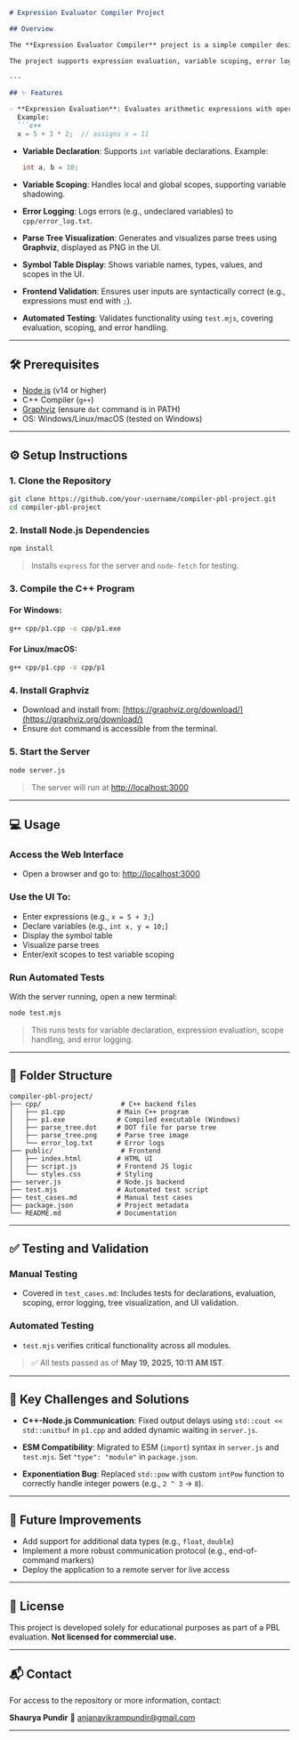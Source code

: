 ````markdown
# Expression Evaluator Compiler Project

## Overview

The **Expression Evaluator Compiler** project is a simple compiler designed to evaluate arithmetic expressions, manage variable declarations, and visualize parse trees. Built as part of a **Project-Based Learning (PBL)** initiative, it integrates a **C++ backend** with a **web-based frontend** using a **Node.js server**, demonstrating core compiler principles, full-stack development, and automated testing.

The project supports expression evaluation, variable scoping, error logging, and parse tree visualization—providing an interactive tool for learning about compilers.

---

## ✨ Features

- **Expression Evaluation**: Evaluates arithmetic expressions with operators `+`, `-`, `*`, `/`, `%`, and `^`.  
  Example:  
  ```c++
  x = 5 + 3 * 2;  // assigns x = 11
````

* **Variable Declaration**: Supports `int` variable declarations.
  Example:

  ```c++
  int a, b = 10;
  ```

* **Variable Scoping**: Handles local and global scopes, supporting variable shadowing.

* **Error Logging**: Logs errors (e.g., undeclared variables) to `cpp/error_log.txt`.

* **Parse Tree Visualization**: Generates and visualizes parse trees using **Graphviz**, displayed as PNG in the UI.

* **Symbol Table Display**: Shows variable names, types, values, and scopes in the UI.

* **Frontend Validation**: Ensures user inputs are syntactically correct (e.g., expressions must end with `;`).

* **Automated Testing**: Validates functionality using `test.mjs`, covering evaluation, scoping, and error handling.

---

## 🛠 Prerequisites

* [Node.js](https://nodejs.org/) (v14 or higher)
* C++ Compiler (`g++`)
* [Graphviz](https://graphviz.org/download/) (ensure `dot` command is in PATH)
* OS: Windows/Linux/macOS (tested on Windows)

---

## ⚙️ Setup Instructions

### 1. Clone the Repository

```bash
git clone https://github.com/your-username/compiler-pbl-project.git
cd compiler-pbl-project
```

### 2. Install Node.js Dependencies

```bash
npm install
```

> Installs `express` for the server and `node-fetch` for testing.

### 3. Compile the C++ Program

#### For Windows:

```bash
g++ cpp/p1.cpp -o cpp/p1.exe
```

#### For Linux/macOS:

```bash
g++ cpp/p1.cpp -o cpp/p1
```

### 4. Install Graphviz

* Download and install from: [https://graphviz.org/download/](https://graphviz.org/download/)
* Ensure `dot` command is accessible from the terminal.

### 5. Start the Server

```bash
node server.js
```

> The server will run at [http://localhost:3000](http://localhost:3000)

---

## 💻 Usage

### Access the Web Interface

* Open a browser and go to: [http://localhost:3000](http://localhost:3000)

### Use the UI To:

* Enter expressions (e.g., `x = 5 + 3;`)
* Declare variables (e.g., `int x, y = 10;`)
* Display the symbol table
* Visualize parse trees
* Enter/exit scopes to test variable scoping

### Run Automated Tests

With the server running, open a new terminal:

```bash
node test.mjs
```

> This runs tests for variable declaration, expression evaluation, scope handling, and error logging.

---

## 📁 Folder Structure

```
compiler-pbl-project/
├── cpp/                    # C++ backend files
│   ├── p1.cpp             # Main C++ program
│   ├── p1.exe             # Compiled executable (Windows)
│   ├── parse_tree.dot     # DOT file for parse tree
│   ├── parse_tree.png     # Parse tree image
│   └── error_log.txt      # Error logs
├── public/                 # Frontend
│   ├── index.html         # HTML UI
│   ├── script.js          # Frontend JS logic
│   └── styles.css         # Styling
├── server.js              # Node.js backend
├── test.mjs               # Automated test script
├── test_cases.md          # Manual test cases
├── package.json           # Project metadata
└── README.md              # Documentation
```

---

## ✅ Testing and Validation

### Manual Testing

* Covered in `test_cases.md`:
  Includes tests for declarations, evaluation, scoping, error logging, tree visualization, and UI validation.

### Automated Testing

* `test.mjs` verifies critical functionality across all modules.

> ✅ All tests passed as of **May 19, 2025, 10:11 AM IST**.

---

## 🧠 Key Challenges and Solutions

* **C++-Node.js Communication**:
  Fixed output delays using `std::cout << std::unitbuf` in `p1.cpp` and added dynamic waiting in `server.js`.

* **ESM Compatibility**:
  Migrated to ESM (`import`) syntax in `server.js` and `test.mjs`. Set `"type": "module"` in `package.json`.

* **Exponentiation Bug**:
  Replaced `std::pow` with custom `intPow` function to correctly handle integer powers (e.g., `2 ^ 3` → `8`).

---

## 🚀 Future Improvements

* Add support for additional data types (e.g., `float`, `double`)
* Implement a more robust communication protocol (e.g., end-of-command markers)
* Deploy the application to a remote server for live access

---

## 📄 License

This project is developed solely for educational purposes as part of a PBL evaluation. **Not licensed for commercial use.**

---

## 📬 Contact

For access to the repository or more information, contact:

**Shaurya Pundir**
📧 [anjanavikrampundir@gmail.com](mailto:anjanavikrampundir@gmail.com)

---




